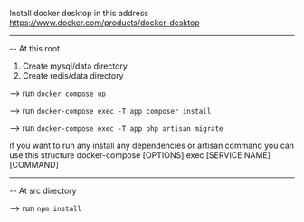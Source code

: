 Install docker desktop in this address
https://www.docker.com/products/docker-desktop

---------------------------------------------------
-- At this root

1) Create mysql/data directory
2) Create redis/data directory

--> run `docker compose up`

--> run `docker-compose exec -T app composer install`

--> run `docker-compose exec -T app php artisan migrate`

if you  want to run any install any dependencies or artisan command you can use this structure
docker-compose [OPTIONS] exec [SERVICE NAME] [COMMAND]

-----------------------------------------------------

-- At src directory

--> run `npm install`
